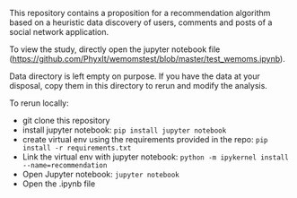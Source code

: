 This repository contains a proposition for a recommendation algorithm based on a heuristic data discovery of users, comments and posts of a social network application.

To view the study, directly open the jupyter notebook file (https://github.com/PhyxIt/wemomstest/blob/master/test_wemoms.ipynb).

Data directory is left empty on purpose. If you have the data at your disposal, copy them in this directory to rerun and modify the analysis.

To rerun locally:
- git clone this repository
- install jupyter notebook: ```pip install jupyter notebook```
- create virtual env using the requirements provided in the repo: ```pip install -r requirements.txt```
- Link the virtual env with jupyter notebook: ```python -m ipykernel install --name=recommendation```
- Open Jupyter notebook: ```jupyter notebook```
- Open the .ipynb file 
